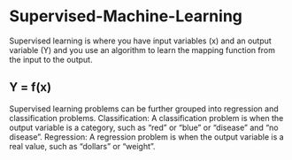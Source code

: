 # Supervised-Machine-Learning
Supervised learning is where you have input variables (x) and an output variable (Y) and you use an algorithm to learn the mapping function from the input to the output.
## Y = f(x)

Supervised learning problems can be further grouped into regression and classification problems.
Classification: A classification problem is when the output variable is a category, such as “red” or “blue” or “disease” and “no disease”.
Regression: A regression problem is when the output variable is a real value, such as “dollars” or “weight”.
